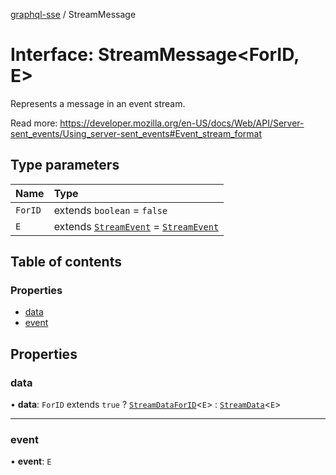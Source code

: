 [graphql-sse](../README.md) / StreamMessage

# Interface: StreamMessage<ForID, E\>

Represents a message in an event stream.

Read more: https://developer.mozilla.org/en-US/docs/Web/API/Server-sent_events/Using_server-sent_events#Event_stream_format

## Type parameters

| Name | Type |
| :------ | :------ |
| `ForID` | extends `boolean` = ``false`` |
| `E` | extends [`StreamEvent`](../README.md#streamevent) = [`StreamEvent`](../README.md#streamevent) |

## Table of contents

### Properties

- [data](StreamMessage.md#data)
- [event](StreamMessage.md#event)

## Properties

### data

• **data**: `ForID` extends ``true`` ? [`StreamDataForID`](../README.md#streamdataforid)<`E`\> : [`StreamData`](../README.md#streamdata)<`E`\>

___

### event

• **event**: `E`
